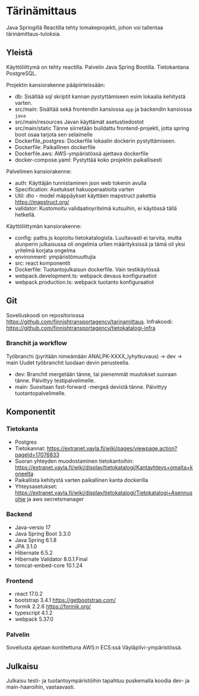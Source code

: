 # Tärinämittaus

Java Springillä Reactilla tehty lomakeprojekti, johon voi tallentaa tärinämittaus-tuloksia.

## Yleistä

Käyttöliittymä on tehty reactilla. Palvelin Java Spring Bootilla. Tietokantana PostgreSQL.

Projektin kansiorakenne pääpiirteissään:

- db: Sisältää sql skriptit kannan pystyttämiseen esim lokaalia kehitystä varten.
- src/main: Sisältää sekä frontendin kansiossa ```app``` ja backendin kansiossa ```java```
- src/main/resources Javan käyttämät asetustiedostot
- src/main/static Tänne siirretään buildattu frontend-projekti, jotta spring boot osaa tarjota sen selaimelle
- Dockerfile_postgres: Dockerfile lokaalin dockerin pystyttämiseen.
- Dockerfile: Paikallinen dockerfile
- Dockerfile.aws: AWS-ympäristössä ajettava dockerfile
- docker-compose.yaml: Pystyttää koko projektin paikallisesti

Palvelimen kansiorakenne:
- auth: Käyttäjän tunnistaminen json web tokenin avulla
- Specification: Asetukset hakuoperaatioita varten
- Util: dto - model mäppäykset käyttäen mapstruct pakettia <https://mapstruct.org/>
- validator: Kustomoitu validaatioyritelmä kutsuihin, ei käytössä tällä hetkellä.

Käyttöliittymän kansiorakenne:

- config: paths.js kopioitu tietokatalogista. Luultavasti ei tarvita, mutta alunperin julkaisussa oli ongelmia urlien määrityksissä ja tämä oli yksi yritelmä korjata ongelma
- environment: ympäristömuuttujia
- src: react komponentit
- Dockerfile: Tuotantojulkaisun dockerfile. Vain testikäytössä
- webpack.development.ts: webpack devaus konfiguraatiot
- webpack.production.ts: webpack tuotanto konfiguraatiot

## Git

Sovelluskoodi on repositoriossa <https://github.com/finnishtransportagency/tarinamittaus>.
Infrakoodi: https://github.com/finnishtransportagency/tietokatalogi-infra

### Branchit ja workflow

Työbranchi (pyritään nimeämään ANALPK-XXXX_lyhytkuvaus) -> dev -> main
Uudet työbranchit luodaan devin perusteella.

- dev: Branchit mergetään tänne, tai pienemmät muutokset suoraan tänne. Päivittyy testipalvelimelle.
- main: Suositaan fast-forward -mergeä devistä tänne. Päivittyy tuotantopalvelimelle.


## Komponentit

### Tietokanta

- Postgres
- Tietokannat: https://extranet.vayla.fi/wiki/pages/viewpage.action?pageId=17076833
- Suoran yhteyden muodostaminen tietokantoihin: https://extranet.vayla.fi/wiki/display/tietokatalogi/Kantayhteys+omalta+koneelta
- Paikallista kehitystä varten paikallinen kanta dockerilla
- Yhteysasetukset: https://extranet.vayla.fi/wiki/display/tietokatalogi/Tietokatalogi+Asennusohje ja aws secretsmanager

### Backend

- Java-versio 17
- Java Spring Boot 3.3.0
- Java Spring 6.1.8
- JPA 3.1.0
- Hibernate 6.5.2
- Hibernate Validator 8.0.1.Final
- tomcat-embed-core 10.1.24

### Frontend

- react 17.0.2
- bootstrap 3.4.1 <https://getbootstrap.com/>
- formik 2.2.6 <https://formik.org/>
- typescript 4.1.2
- webpack 5.37.0

### Palvelin

Sovellusta ajetaan kontitettuna AWS:n ECS:ssä Väyläpilvi-ympäristössä.

## Julkaisu

Julkaisu testi- ja tuotantoympäristöihin tapahtuu puskemalla koodia dev- ja main-haaroihin, vastaavasti.